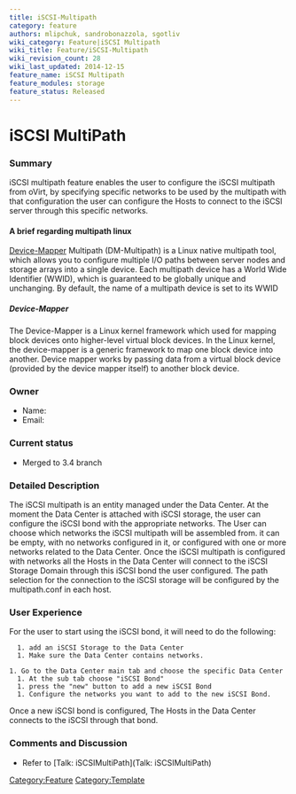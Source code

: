 ```yaml
---
title: iSCSI-Multipath
category: feature
authors: mlipchuk, sandrobonazzola, sgotliv
wiki_category: Feature|iSCSI Multipath
wiki_title: Feature/iSCSI-Multipath
wiki_revision_count: 28
wiki_last_updated: 2014-12-15
feature_name: iSCSI Multipath
feature_modules: storage
feature_status: Released
---
```


# iSCSI MultiPath

### Summary

iSCSI multipath feature enables the user to configure the iSCSI multipath from oVirt, by specifying specific networks to be used by the multipath with that configuration the user can configure the Hosts to connect to the iSCSI server through this specific networks.

#### A brief regarding multipath linux

[Device-Mapper](Feature/iSCSI-Multipath#Device-Mapper) Multipath (DM-Multipath) is a Linux native multipath tool, which allows you to configure multiple I/O paths between server nodes and storage arrays into a single device.
Each multipath device has a World Wide Identifier (WWID), which is guaranteed to be globally unique and unchanging. By default, the name of a multipath device is set to its WWID

##### Device-Mapper

The Device-Mapper is a Linux kernel framework which used for mapping block devices onto higher-level virtual block devices. In the Linux kernel, the device-mapper is a generic framework to map one block device into another. Device mapper works by passing data from a virtual block device (provided by the device mapper itself) to another block device.

### Owner

*   Name:
*   Email:

### Current status

*   Merged to 3.4 branch

### Detailed Description

The iSCSI multipath is an entity managed under the Data Center.
At the moment the Data Center is attached with iSCSI storage, the user can configure the iSCSI bond with the appropriate networks.
The User can choose which networks the iSCSI multipath will be assembled from.
it can be empty, with no networks configured in it, or configured with one or more networks related to the Data Center.
Once the iSCSI multipath is configured with networks all the Hosts in the Data Center will connect to the iSCSI Storage Domain through this iSCSI bond the user configured.
The path selection for the connection to the iSCSI storage will be configured by the multipath.conf in each host.

### User Experience

For the user to start using the iSCSI bond, it will need to do the following:

      1. add an iSCSI Storage to the Data Center
      1. Make sure the Data Center contains networks.
      1. Go to the Data Center main tab and choose the specific Data Center
      1. At the sub tab choose "iSCSI Bond"
      1. press the "new" button to add a new iSCSI Bond
      1. Configure the networks you want to add to the new iSCSI Bond.

Once a new iSCSI bond is configured, The Hosts in the Data Center connects to the iSCSI through that bond.

### Comments and Discussion

*   Refer to [Talk: iSCSIMultiPath](Talk: iSCSIMultiPath)

<Category:Feature> <Category:Template>
